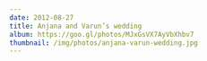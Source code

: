```yaml
---
date: 2012-08-27
title: Anjana and Varun’s wedding
album: https://goo.gl/photos/MJxGsVX7AyVbXhbv7
thumbnail: /img/photos/anjana-varun-wedding.jpg
---
```

